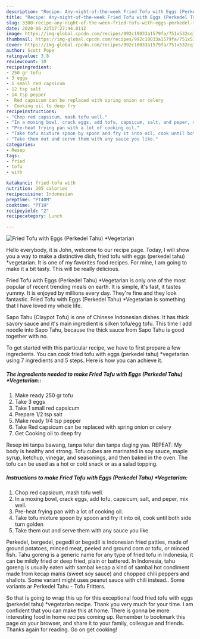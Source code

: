 ```yaml
---
description: "Recipe: Any-night-of-the-week Fried Tofu with Eggs (Perkedel Tahu) *Vegetarian"
title: "Recipe: Any-night-of-the-week Fried Tofu with Eggs (Perkedel Tahu) *Vegetarian"
slug: 3300-recipe-any-night-of-the-week-fried-tofu-with-eggs-perkedel-tahu-vegetarian
date: 2020-06-22T17:27:44.011Z
image: https://img-global.cpcdn.com/recipes/992c10033a1579fa/751x532cq70/fried-tofu-with-eggs-perkedel-tahu-vegetarian-recipe-main-photo.jpg
thumbnail: https://img-global.cpcdn.com/recipes/992c10033a1579fa/751x532cq70/fried-tofu-with-eggs-perkedel-tahu-vegetarian-recipe-main-photo.jpg
cover: https://img-global.cpcdn.com/recipes/992c10033a1579fa/751x532cq70/fried-tofu-with-eggs-perkedel-tahu-vegetarian-recipe-main-photo.jpg
author: Scott Pope
ratingvalue: 3.8
reviewcount: 10
recipeingredient:
- 250 gr tofu
- 3 eggs
- 1 small red capsicum
- 12 tsp salt
- 14 tsp pepper
-  Red capsicum can be replaced with spring onion or celery
-  Cooking oil to deep fry
recipeinstructions:
- "Chop red capsicum, mash tofu well."
- "In a moxing bowl, crack eggs, add tofu, capsicum, salt, and peper, mix well."
- "Pre-heat frying pan with a lot of cooking oil."
- "Take tofu mixture spoon by spoon and fry it into oil, cook until both side turn golden"
- "Take them out and serve them with any sauce you like."
categories:
- Resep
tags:
- fried
- tofu
- with

katakunci: fried tofu with
nutrition: 205 calories
recipecuisine: Indonesian
preptime: "PT40M"
cooktime: "PT1H"
recipeyield: "2"
recipecategory: Lunch

---
```



![Fried Tofu with Eggs (Perkedel Tahu) *Vegetarian](https://img-global.cpcdn.com/recipes/992c10033a1579fa/751x532cq70/fried-tofu-with-eggs-perkedel-tahu-vegetarian-recipe-main-photo.jpg)

Hello everybody, it is John, welcome to our recipe page. Today, I will show you a way to make a distinctive dish, fried tofu with eggs (perkedel tahu) *vegetarian. It is one of my favorites food recipes. For mine, I am going to make it a bit tasty. This will be really delicious.

Fried Tofu with Eggs (Perkedel Tahu) *Vegetarian is only one of the most popular of recent trending meals on earth. It is simple, it's fast, it tastes yummy. It is enjoyed by millions every day. They're fine and they look fantastic. Fried Tofu with Eggs (Perkedel Tahu) *Vegetarian is something that I have loved my whole life.

Sapo Tahu (Claypot Tofu) is one of Chinese Indonesian dishes. It has thick savory sauce and it&#39;s main ingredient is silken tofu/egg tofu. This time I add noodle into Sapo Tahu, because the thick sauce from Sapo Tahu is good together with no.


To get started with this particular recipe, we have to first prepare a few ingredients. You can cook fried tofu with eggs (perkedel tahu) *vegetarian using 7 ingredients and 5 steps. Here is how you can achieve it.

##### The ingredients needed to make Fried Tofu with Eggs (Perkedel Tahu) *Vegetarian::

1. Make ready 250 gr tofu
1. Take 3 eggs
1. Take 1 small red capsicum
1. Prepare 1/2 tsp salt
1. Make ready 1/4 tsp pepper
1. Take  Red capsicum can be replaced with spring onion or celery
1. Get  Cooking oil to deep fry


Resep ini tanpa bawang, tanpa telur dan tanpa daging yaa. REPEAT: My body is healthy and strong. Tofu cubes are marinated in soy sauce, maple syrup, ketchup, vinegar, and seasonings, and then baked in the oven. The tofu can be used as a hot or cold snack or as a salad topping. 

##### Instructions to make Fried Tofu with Eggs (Perkedel Tahu) *Vegetarian:

1. Chop red capsicum, mash tofu well.
1. In a moxing bowl, crack eggs, add tofu, capsicum, salt, and peper, mix well.
1. Pre-heat frying pan with a lot of cooking oil.
1. Take tofu mixture spoon by spoon and fry it into oil, cook until both side turn golden
1. Take them out and serve them with any sauce you like.


Perkedel, bergedel, pegedil or begedil is Indonesian fried patties, made of ground potatoes, minced meat, peeled and ground corn or tofu, or minced fish. Tahu goreng is a generic name for any type of fried tofu in Indonesia, it can be mildly fried or deep fried, plain or battered. In Indonesia, tahu goreng is usually eaten with sambal kecap a kind of sambal hot condiment made from kecap manis (sweet soy sauce) and chopped chili peppers and shallots. Some variant might uses peanut sauce with chili instead.. Some variants ar Perkedel Tahu - Tofu Fritters. 

So that is going to wrap this up for this exceptional food fried tofu with eggs (perkedel tahu) *vegetarian recipe. Thank you very much for your time. I am confident that you can make this at home. There is gonna be more interesting food in home recipes coming up. Remember to bookmark this page on your browser, and share it to your family, colleague and friends. Thanks again for reading. Go on get cooking!
